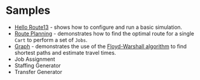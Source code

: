# Samples

* [Hello Route13](./hello-route13.md) - shows how to configure and run a basic simulation.
* [Route Planning](./route-planner.md) - demonstrates how to find the optimal route for a single `Cart` to perform a set of `Jobs`.
* [Graph](./graph.md) - demonstrates the use of the [Floyd-Warshall algorithm](https://en.wikipedia.org/wiki/Floyd%E2%80%93Warshall_algorithm)
 to find shortest paths and estimate travel times.
* Job Assignment
* Staffing Generator
* Transfer Generator


